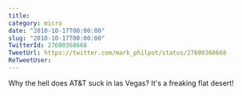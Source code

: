 ```yaml
---
title: 
category: micro
date: "2010-10-17T00:00:00"
slug: "2010-10-17T00:00:00"
TwitterId: 27600360668
TweetUrl: https://twitter.com/mark_philpot/status/27600360668
ReTweetUser: 
---
```


Why the hell does AT&T suck in las Vegas? It's a freaking flat desert!